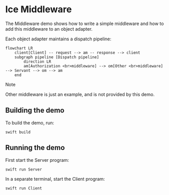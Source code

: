 # Ice Middleware

The Middleware demo shows how to write a simple middleware and how to add this middleware to an object adapter.

Each object adapter maintains a dispatch pipeline:

```mermaid
flowchart LR
    client[Client] -- request --> am -- response --> client
    subgraph pipeline [Dispatch pipeline]
        direction LR
        am[Authorization <br>middleware] --> om[Other <br>middleware] --> Servant --> om --> am
    end
```

> [!NOTE]
> Other middleware is just an example, and is not provided by this demo.

## Building the demo

To build the demo, run:

```shell
swift build
```

## Running the demo

First start the Server program:

```shell
swift run Server
```

In a separate terminal, start the Client program:

```shell
swift run Client
```
